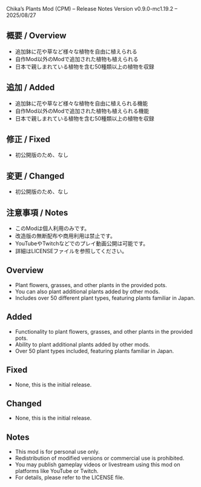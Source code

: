 Chika’s Plants Mod (CPM) – Release Notes
Version v0.9.0-mc1.19.2 – 2025/08/27
## 概要 / Overview

- 追加鉢に花や草など様々な植物を自由に植えられる
- 自作Mod以外のModで追加された植物も植えられる
- 日本で親しまれている植物を含む50種類以上の植物を収録

## 追加 / Added

- 追加鉢に花や草など様々な植物を自由に植えられる機能
- 自作Mod以外のModで追加された植物も植えられる機能
- 日本で親しまれている植物を含む50種類以上の植物を収録

## 修正 / Fixed

- 初公開版のため、なし

## 変更 / Changed

- 初公開版のため、なし

## 注意事項 / Notes

- このModは個人利用のみです。
- 改造版の無断配布や商用利用は禁止です。
- YouTubeやTwitchなどでのプレイ動画公開は可能です。
- 詳細はLICENSEファイルを参照してください。

## Overview

- Plant flowers, grasses, and other plants in the provided pots.
- You can also plant additional plants added by other mods.
- Includes over 50 different plant types, featuring plants familiar in Japan.

## Added

- Functionality to plant flowers, grasses, and other plants in the provided pots.
- Ability to plant additional plants added by other mods.
- Over 50 plant types included, featuring plants familiar in Japan.

## Fixed

- None, this is the initial release.

## Changed

- None, this is the initial release.

## Notes

- This mod is for personal use only.
- Redistribution of modified versions or commercial use is prohibited.
- You may publish gameplay videos or livestream using this mod on platforms like YouTube or Twitch.
- For details, please refer to the LICENSE file.